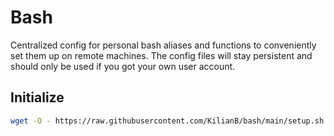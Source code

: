 # Bash

Centralized config for personal bash aliases and functions to conveniently set them up on remote machines.
The config files will stay persistent and should only be used if you got your own user account.

## Initialize

```bash
wget -O - https://raw.githubusercontent.com/KilianB/bash/main/setup.sh | bash
```
